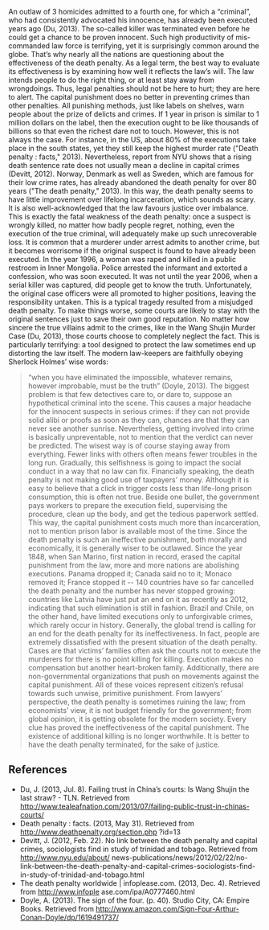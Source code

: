 
An outlaw of 3 homicides admitted to a fourth one, for which a “criminal”, who had consistently advocated his innocence, has already been executed years ago (Du, 2013). The so-called killer was terminated even before he could get a chance to be proven innocent. Such high productivity of mis-commanded law force is terrifying, yet it is surprisingly common around the globe. That’s why nearly all the nations are questioning about the effectiveness of the death penalty. As a legal term, the best way to evaluate its effectiveness is by examining how well it reflects the law’s will. The law intends people to do the right thing, or at least stay away from wrongdoings. Thus, legal penalties should not be here to hurt; they are here to alert.
The capital punishment does no better in preventing crimes than other penalties. All punishing methods, just like labels on shelves, warn people about the prize of delicts and crimes. If 1 year in prison is similar to 1 million dollars on the label, then the execution ought to be like thousands of billions so that even the richest dare not to touch. However, this is not always the case. For instance, in the US, about 80% of the executions take place in the south states, yet they still keep the highest murder rate ("Death penalty : facts," 2013). Nevertheless, report from NYU shows that a rising death sentence rate does not usually mean a decline in capital crimes (Devitt, 2012). Norway, Denmark as well as Sweden, which are famous for their low crime rates, has already abandoned the death penalty for over 80 years ("The death penalty," 2013). In this way, the death penalty seems to have little improvement over lifelong incarceration, which sounds as scary.
It is also well-acknowledged that the law favours justice over imbalance. This is exactly the fatal weakness of the death penalty: once a suspect is wrongly killed, no matter how badly people regret, nothing, even the execution of the true criminal, will adequately make up such unrecoverable loss. It is common that a murderer under arrest admits to another crime, but it becomes worrisome if the original suspect is found to have already been executed. In the year 1996, a woman was raped and killed in a public restroom in Inner Mongolia. Police arrested the informant and extorted a confession, who was soon executed. It was not until the year 2006, when a serial killer was captured, did people get to know the truth. Unfortunately, the original case officers were all promoted to higher positions, leaving the responsibility untaken. This is a typical tragedy resulted from a misjudged death penalty. To make things worse, some courts are likely to stay with the original sentences just to save their own good reputation. No matter how sincere the true villains admit to the crimes, like in the Wang Shujin Murder Case (Du, 2013), those courts choose to completely neglect the fact. This is particularly terrifying: a tool designed to protect the law sometimes end up distorting the law itself.
The modern law-keepers are faithfully obeying Sherlock Holmes’ wise words: 
> “when you have eliminated the impossible, whatever remains, however improbable, must be the truth” (Doyle, 2013).
The biggest problem is that few detectives care to, or dare to, suppose an hypothetical criminal into the scene. This causes a major headache for the innocent suspects in serious crimes: if they can not provide solid alibi or proofs as soon as they can, chances are that they can never see another sunrise. Nevertheless, getting involved into crime is basically unpreventable, not to mention that the verdict can never be predicted. The wisest way is of course staying away from everything. Fewer links with others often means fewer troubles in the long run. Gradually, this selfishness is going to impact the social conduct in a way that no law can fix.
Financially speaking, the death penalty is not making good use of taxpayers' money. Although it is easy to believe that a click in trigger costs less than life-long prison consumption, this is often not true. Beside one bullet, the government pays workers to prepare the execution field, supervising the procedure, clean up the body, and get the tedious paperwork settled. This way, the capital punishment costs much more than incarceration, not to mention prison labor is available most of the time.
Since the death penalty is such an ineffective punishment, both morally and economically, it is generally wiser to be outlawed. Since the year 1848, when San Marino, first nation in record, erased the capital punishment from the law, more and more nations are abolishing executions. Panama dropped it; Canada said no to it; Monaco removed it; France stopped it -- 140 countries have so far cancelled the death penalty and the number has never stopped growing: countries like Latvia have just put an end on it as recently as 2012, indicating that such elimination is still in fashion. Brazil and Chile, on the other hand, have limited executions only to unforgivable crimes, which rarely occur in history. Generally, the global trend is calling for an end for the death penalty for its ineffectiveness. In fact, people are extremely dissatisfied with the present situation of the death penalty. Cases are that victims’ families often ask the courts not to execute the murderers for there is no point killing for killing. Execution makes no compensation but another heart-broken family. Additionally, there are non-governmental organizations that push on movements against the capital punishment. All of these voices represent citizen’s refusal towards such unwise, primitive punishment.
From lawyers’ perspective, the death penalty is sometimes ruining the law; from economists’ view, it is not budget friendly for the government; from global opinion, it is getting obsolete for the modern society. Every clue has proved the ineffectiveness of the capital punishment. The existence of additional killing is no longer worthwhile. It is better to have the death penalty terminated, for the sake of justice.

## References
- Du, J. (2013, Jul. 8). Failing trust in China’s courts: Is Wang Shujin the last straw? - TLN. Retrieved from http://www.tealeafnation.com/2013/07/failing-public-trust-in-chinas-courts/
- Death penalty : facts. (2013, May 31). Retrieved from http://www.deathpenalty.org/section.php ?id=13
- Devitt, J. (2012, Feb. 22). No link between the death penalty and capital crimes, sociologists find in study of trinidad and tobago. Retrieved from http://www.nyu.edu/about/ news-publications/news/2012/02/22/no-link-between-the-death-penalty-and-capital-crimes-sociologists-find-in-study-of-trinidad-and-tobago.html
- The death penalty worldwide | infoplease.com. (2013, Dec. 4). Retrieved from http://www.infople ase.com/ipa/A0777460.html
- Doyle, A. (2013). The sign of the four. (p. 40). Studio City, CA: Empire Books. Retrieved from http://www.amazon.com/Sign-Four-Arthur-Conan-Doyle/dp/1619491737/